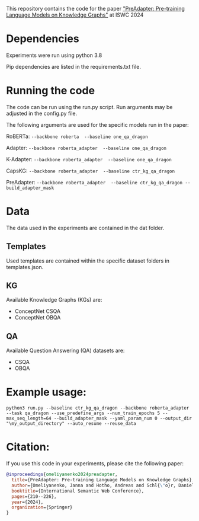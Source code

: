 This repository contains the code for the paper ["PreAdapter: Pre-training Language Models on Knowledge Graphs"](https://link.springer.com/chapter/10.1007/978-3-031-77850-6_12) at ISWC 2024

# Dependencies

Experiments were run using python 3.8

Pip dependencies are listed in the requirements.txt file.

# Running the code
The code can be run using the run.py script.
Run arguments may be adjusted in the config.py file.

The following arguments are used for the specific models run in the paper:

RoBERTa: `--backbone roberta  --baseline one_qa_dragon`

Adapter: `--backbone roberta_adapter  --baseline one_qa_dragon`

K-Adapter: `--backbone roberta_adapter  --baseline one_qa_dragon`

CapsKG: `--backbone roberta_adapter  --baseline ctr_kg_qa_dragon`

PreAdapter: `--backbone roberta_adapter  --baseline ctr_kg_qa_dragon --build_adapter_mask`

# Data
The data used in the experiments are contained in the dat folder.

## Templates
Used templates are contained within the specific dataset folders in templates.json.


## KG
Available Knowledge Graphs (KGs) are:
- ConceptNet CSQA
- ConceptNet OBQA

## QA
Available Question Answering (QA) datasets are:
- CSQA
- OBQA

# Example usage:

`python3 run.py --baseline ctr_kg_qa_dragon --backbone roberta_adapter --task qa_dragon --use_predefine_args --num_train_epochs 5 --max_seq_length=64 --build_adapter_mask --yaml_param_num 0 --output_dir "\my_output_directory" --auto_resume --reuse_data`

# Citation:

If you use this code in your experiments, please cite the following paper:
```bibtex
@inproceedings{omeliyanenko2024preadapter,
  title={PreAdapter: Pre-training Language Models on Knowledge Graphs},
  author={Omeliyanenko, Janna and Hotho, Andreas and Schl{\"o}r, Daniel},
  booktitle={International Semantic Web Conference},
  pages={210--226},
  year={2024},
  organization={Springer}
}
```